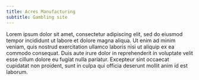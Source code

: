 ```yaml
---
title: Acres Manufacturing
subtitle: Gambling site
---
```

Lorem ipsum dolor sit amet, consectetur adipiscing elit, sed do eiusmod tempor
 incididunt ut labore et dolore magna aliqua. Ut enim ad minim veniam, quis nostrud 
 exercitation ullamco laboris nisi ut aliquip ex ea commodo consequat. Duis aute irure
  dolor in reprehenderit in voluptate velit esse cillum dolore eu fugiat nulla pariatur.
   Excepteur sint occaecat cupidatat non proident, sunt in culpa qui officia deserunt 
   mollit anim id est laborum.
